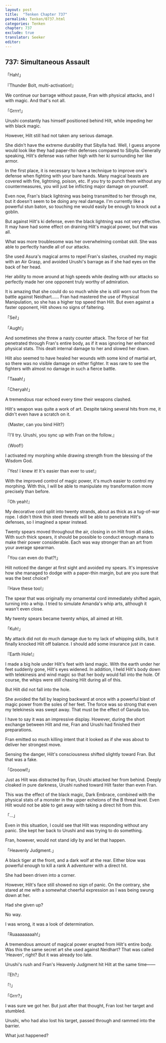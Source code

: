 ```yaml
---
layout: post
title:  "Tenken Chapter 737"
permalink: Tenken/0737.html
categories: Tenken
chapter: 737
exclude: true
translator: Seeker
editor: 
---
```

<h2 id="ch737">737: Simultaneous Assault</h2>

<p>「Hah!」</p>
<p>『Thunder Bolt, multi-activation!』</p>

<p>We continue our barrage without pause, Fran with physical attacks, and I with magic. And that's not all.</p>

<p>「Grrrr!」</p>

<p>Urushi constantly has himself positioned behind Hilt, while impeding her with black magic.</p>

<p>However, Hilt still had not taken any serious damage.</p>

<p>She didn't have the extreme durability that Sibylla had. Well, I guess anyone would look like they had paper-thin defenses compared to Sibylla. Generally speaking, Hilt's defense was rather high with her ki surrounding her like armor.</p>

<p>In the first place, it is necessary to have a technique to improve one's defense when fighting with your bare hands. Many magical beasts are covered with fire, lightning, poison, etc. If you try to punch them without any countermeasures, you will just be inflicting major damage on yourself.</p>

<p>Even now, Fran's black lightning was being transmitted to her through me, but it doesn't seem to be doing any real damage. I'm currently like a powerful stun baton, so touching me would easily be enough to knock out a goblin.</p>

<p>But against Hilt's ki defense, even the black lightning was not very effective. It may have had some effect on draining Hilt's magical power, but that was all.</p>

<p>What was more troublesome was her overwhelming combat skill. She was able to perfectly handle all of our attacks.</p>

<p>She used Asura's magical arms to repel Fran's slashes, crushed my magic with an Air Grasp, and avoided Urushi's barrage as if she had eyes on the back of her head.</p>

<p>Her ability to move around at high speeds while dealing with our attacks so perfectly made her one opponent truly worthy of admiration.</p>

<p>It is amazing that she could do so much while she is still worn out from the battle against Neidhart…… Fran had mastered the use of Physical Manipulation, so she has a higher top speed than Hilt. But even against a faster opponent, Hilt shows no signs of faltering.</p>

<p>「Sei!」</p>
<p>「Augh!」</p>

<p>And sometimes she threw a nasty counter attack. The force of her fist penetrated through Fran's entire body, as if it was ignoring her enhanced physical stats. This dealt internal damage to her and slowed her down.</p>

<p>Hilt also seemed to have healed her wounds with some kind of martial art, so there was no visible damage on either fighter. It was rare to see the fighters with almost no damage in such a fierce battle.</p>

<p>「Taaah!」</p>
<p>「Cheryah!」</p>

<p>A tremendous roar echoed every time their weapons clashed.</p>

<p>Hilt's weapon was quite a work of art. Despite taking several hits from me, it didn't even have a scratch on it.</p>

<p>（Master, can you bind Hilt?）</p>
<p>『I'll try. Urushi, you sync up with Fran on the follow.』</p>
<p>（Woof!）</p>

<p>I activated my morphing while drawing strength from the blessing of the Wisdom God.</p>

<p>『Yes! I knew it! It's easier than ever to use!』</p>

<p>With the improved control of magic power, it's much easier to control my morphing. With this, I will be able to manipulate my transformation more precisely than before.</p>

<p>『Oh yeah!』</p>

<p>My decorative cord split into twenty strands, about as thick as a tug-of-war rope. I didn't think thin steel threads will be able to penetrate Hilt's defenses, so I imagined a spear instead.</p>

<p>Twenty spears moved throughout the air, closing in on Hilt from all sides. With such thick spears, it should be possible to conduct enough mana to make their power considerable. Each was way stronger than an art from your average spearman.</p>

<p>「You can even do that?!」</p>

<p>Hilt noticed the danger at first sight and avoided my spears. It's impressive how she managed to dodge with a paper-thin margin, but are you sure that was the best choice?</p>

<p>『Have these too!』</p>

<p>The spear that was originally my ornamental cord immediately shifted again, turning into a whip. I tried to simulate Amanda's whip arts, although it wasn't even close.</p>

<p>My twenty spears became twenty whips, all aimed at Hilt.</p>

<p>「Kuh!」</p>

<p>My attack did not do much damage due to my lack of whipping skills, but it finally knocked Hilt off balance. I should add some insurance just in case.</p>

<p>『Earth Hole!』</p>

<p>I made a big hole under Hilt's feet with land magic. With the earth under her feet suddenly gone, Hilt's eyes widened. In addition, I held Hilt's body down with telekinesis and wind magic so that her body would fall into the hole. Of course, the whips were still chasing Hilt during all of this.</p>

<p>But Hilt did not fall into the hole.</p>

<p>She avoided the fall by leaping backward at once with a powerful blast of magic power from the soles of her feet. The force was so strong that even my telekinesis was swept away. That must be the effect of Garuda too.</p>

<p>I have to say it was an impressive display. However, during the short exchange between Hilt and me, Fran and Urushi had finished their preparations.</p>

<p>Fran emitted so much killing intent that it looked as if she was about to deliver her strongest move.</p>

<p>Sensing the danger, Hilt's consciousness shifted slightly toward Fran. But that was a fake.</p>

<p>「Grooowl!」</p>

<p>Just as Hilt was distracted by Fran, Urushi attacked her from behind. Deeply cloaked in pure darkness, Urushi rushed toward Hilt faster than even Fran.</p>

<p>This was the effect of the black magic, Dark Embrace, combined with the physical stats of a monster in the upper echelons of the B threat level. Even Hilt would not be able to get away with taking a direct hit from this.</p>

<p>「…」</p>

<p>Even in this situation, I could see that Hilt was responding without any panic. She kept her back to Urushi and was trying to do something.</p>

<p>Fran, however, would not stand idly by and let that happen.</p>

<p>「Heavenly Judgment.」</p>

<p>A black tiger at the front, and a dark wolf at the rear. Either blow was powerful enough to kill a rank A adventurer with a direct hit.</p>

<p>She had been driven into a corner.</p>

<p>However, Hilt's face still showed no sign of panic. On the contrary, she stared at me with a somewhat cheerful expression as I was being swung down at her.</p>

<p>Had she given up?</p>

<p>No way.</p>

<p>I was wrong, it was a look of determination.</p>

<p>「Ruaaaaaaaah!」</p>

<p>A tremendous amount of magical power erupted from Hilt's entire body. Was this the same secret art she used against Neidhart? That was called 'Heaven', right? But it was already too late.</p>

<p>Urushi's rush and Fran's Heavenly Judgment hit Hilt at the same time――</p>

<p>『Eh?』</p>
<p>「!」</p>
<p>「Grrr?」</p>

<p>I was sure we got her. But just after that thought, Fran lost her target and stumbled.</p>

<p>Urushi, who had also lost his target, passed through and rammed into the barrier.</p>

<p>What just happened?</p>



